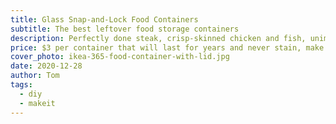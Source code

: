 ```yaml
---
title: Glass Snap-and-Lock Food Containers
subtitle: The best leftover food storage containers
description: Perfectly done steak, crisp-skinned chicken and fish, unimpeachable stir fry and veggies, breakfast worth waking up for… a cast iron skillet can handle it all. It's the easiest, fastest way to cook amazing meals. Inexpensive cast iron can be effortless to clean, gets better with use, and promises to last multiple lifetimes of daily tasty cooking.
price: $3 per container that will last for years and never stain, make food taste weird, or get gross like plastic quickly does.
cover_photo: ikea-365-food-container-with-lid.jpg
date: 2020-12-28
author: Tom
tags:
  - diy
  - makeit
---
```


